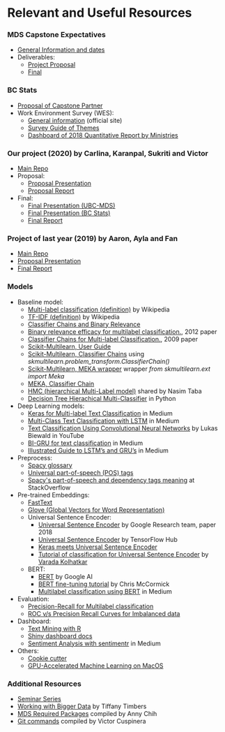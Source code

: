 # Relevant and Useful Resources

### MDS Capstone Expectatives
- [General Information and dates](https://github.ubc.ca/MDS-2019-20/DSCI_591_capstone-proj_students)
- Deliverables:
    - [Project Proposal](https://github.ubc.ca/MDS-2019-20/DSCI_591_capstone-proj_students/blob/master/deliverables/prop/prop.md)
    - [Final](https://github.ubc.ca/MDS-2019-20/DSCI_591_capstone-proj_students/blob/master/deliverables/final/final.md)

### BC Stats
- [Proposal of Capstone Partner](https://github.ubc.ca/MDS-2019-20/DSCI_591_capstone-proj_students/blob/master/mds-v-capstone-proposals/proposals/Text_Analytics:_Quantifying_the_Responses_to_Open-Ended_Survey_Questions.md)
- Work Environment Survey (WES):
    - [General information](https://www2.gov.bc.ca/gov/content/data/statistics/government/employee-research/wes/) (official site)
    - [Survey Guide of Themes](https://www2.gov.bc.ca/assets/gov/data/statistics/government/wes/wes2018_driver_guide.pdf)
    - [Dashboard of 2018 Quantitative Report by Ministries](https://securesurveys.gov.bc.ca/ERAP/workforce-profiles)

### Our project (2020) by Carlina, Karanpal, Sukriti and Victor
- [Main Repo](https://github.com/aaronquinton/mds-capstone-bcstats/blob/master/reports/BCStats_Final_Report.pdf)
- Proposal:
    - [Proposal Presentation](https://github.com/UBC-MDS/591_capstone_2020_bc-stats-mds/blob/master/reports/BCStats_Proposal.pdf)
    - [Proposal Report](https://github.com/UBC-MDS/591_capstone_2020_bc-stats-mds/blob/master/reports/BCStats_Proposal_Report.pdf)
- Final:
    - [Final Presentation (UBC-MDS)](https://github.com/UBC-MDS/591_capstone_2020_bc-stats-mds/blob/master/reports/Final_Presentation.pdf)
    - [Final Presentation (BC Stats)](https://github.com/UBC-MDS/591_capstone_2020_bc-stats-mds/blob/master/reports/BCStats_Presentation.pdf)
    - [Final Report](https://github.com/UBC-MDS/591_capstone_2020_bc-stats-mds/blob/master/reports/Final_Report.pdf)

### Project of last year (2019) by Aaron, Ayla and Fan
- [Main Repo](https://github.com/aaronquinton/mds-capstone-bcstats)
- [Proposal Presentation](https://github.com/aaronquinton/mds-capstone-bcstats/blob/master/reports/proposal_presentation.pdf)
- [Final Report](https://github.com/aaronquinton/mds-capstone-bcstats/blob/master/reports/BCStats_Final_Report.pdf)

### Models
- Baseline model:
    - [Multi-label classification (definition)](https://en.wikipedia.org/wiki/Multi-label_classification) by Wikipedia
    - [TF-IDF (definition)](https://en.wikipedia.org/wiki/Tf–idf) by Wikipedia
    - [Classifier Chains and Binary Relevance](https://www.analyticsvidhya.com/blog/2017/08/introduction-to-multi-label-classification/)
    - [Binary relevance efficacy for multilabel classification.](https://link.springer.com/article/10.1007/s13748-012-0030-x), 2012 paper
    - [Classifier Chains for Multi-label Classification.](https://link.springer.com/chapter/10.1007/978-3-642-04174-7_17), 2009 paper
    - [Scikit-Multilearn, User Guide](http://scikit.ml/userguide.html)
    - [Scikit-Multilearn, Classifier Chains](http://scikit.ml/api/0.1.0/api/skmultilearn.problem_transform.cc.html#skmultilearn.problem_transform.ClassifierChain) using _skmultilearn.problem_transform.ClassifierChain()_
    - [Scikit-Multilearn, MEKA wrapper](http://scikit.ml/meka.html#) wrapper _from skmultilearn.ext import Meka_
    - [MEKA, Classifier Chain](http://waikato.github.io/meka/meka.classifiers.multilabel.CC/)
    - [HMC (hierarchical Multi-Label model)](http://proceedings.mlr.press/v80/wehrmann18a.html) shared by Nasim Taba
    - [Decision Tree Hierachical Multi-Classifier](https://github.com/davidwarshaw/hmc) in Python
- Deep Learning models:
    - [Keras for Multi-label Text Classification](https://medium.com/towards-artificial-intelligence/keras-for-multi-label-text-classification-86d194311d0e) in Medium
    - [Multi-Class Text Classification with LSTM](https://towardsdatascience.com/multi-class-text-classification-with-lstm-1590bee1bd17) in Medium
    - [Text Classification Using Convolutional Neural Networks](https://youtu.be/8YsZXTpFRO0) by Lukas Biewald in YouTube
    - [BI-GRU for text classification](https://medium.com/@felixs_76053/bidirectional-gru-for-text-classification-by-relevance-to-sdg-3-indicators-2e5fd99cc341) in Medium
    - [Illustrated Guide to LSTM’s and GRU’s](https://towardsdatascience.com/illustrated-guide-to-lstms-and-gru-s-a-step-by-step-explanation-44e9eb85bf21) in Medium
- Preprocess:
    - [Spacy glossary](https://github.com/explosion/spaCy/blob/master/spacy/glossary.py)
    - [Universal part-of-speech (POS) tags](https://universaldependencies.org/u/pos/)
    - [Spacy's part-of-speech and dependency tags meaning](https://stackoverflow.com/questions/40288323/what-do-spacys-part-of-speech-and-dependency-tags-mean) at StackOverflow
- Pre-trained Embeddings:
    - [FastText](https://fasttext.cc)
    - [Glove (Global Vectors for Word Representation)](https://nlp.stanford.edu/projects/glove/)
    - Universal Sentence Encoder:
        - [Universal Sentence Encoder](https://static.googleusercontent.com/media/research.google.com/en//pubs/archive/46808.pdf) by Google Research team, paper 2018
        - [Universal Sentence Encoder](https://tfhub.dev/google/universal-sentence-encoder/4) by TensorFlow Hub
        - [Keras meets Universal Sentence Encoder](https://www.dlology.com/blog/keras-meets-universal-sentence-encoder-transfer-learning-for-text-data/)
        - [Tutorial of classification for Universal Sentence Encoder](https://github.com/kvarada/Tutorials/blob/master/notebooks/text-classification/1_0_vk_classification_universal_sentence_encoding.ipynb) by [Varada Kolhatkar](https://kvarada.github.io)
    - BERT:
        - [BERT](https://ai.googleblog.com/2018/11/open-sourcing-bert-state-of-art-pre.html) by Google AI
        - [BERT fine-tuning tutorial](http://mccormickml.com/2019/07/22/BERT-fine-tuning/) by Chris McCormick
        - [Multilabel classification using BERT](https://medium.com/huggingface/multi-label-text-classification-using-bert-the-mighty-transformer-69714fa3fb3d) in Medium
- Evaluation:
    - [Precision-Recall for Multilabel classification](https://scikit-learn.org/stable/auto_examples/model_selection/plot_precision_recall.html)
    - [ROC v/s Precision Recall Curves for Imbalanced data](https://machinelearningmastery.com/roc-curves-and-precision-recall-curves-for-classification-in-python/)
- Dashboard:
    - [Text Mining with R](https://www.tidytextmining.com)
    - [Shiny dashboard docs](https://rstudio.github.io/shinydashboard/index.html)
    - [Sentiment Analysis with sentimentr](https://medium.com/@ODSC/an-introduction-to-sentence-level-sentiment-analysis-with-sentimentr-ac556bd7f75a) in Medium
- Others:
    - [Cookie cutter](http://drivendata.github.io/cookiecutter-data-science/)
    - [GPU-Accelerated Machine Learning on MacOS](https://towardsdatascience.com/gpu-accelerated-machine-learning-on-macos-48d53ef1b545)

### Additional Resources
- [Seminar Series](https://github.ubc.ca/MDS-2019-20/DSCI_591_capstone-proj_students/blob/master/seminar_series.md)
- [Working with Bigger Data](https://ttimbers.github.io/starting_to_work_with_bigger_data/presentation/starting_to_work_with_big_data.html#/) by Tiffany Timbers
- [MDS Required Packages](https://github.com/UBC-MDS/591_capstone_2020_bc-stats-mds/blob/master/references/MDS_Required_Packages.md) compiled by Anny Chih
- [Git commands](https://github.com/UBC-MDS/591_capstone_2020_bc-stats-mds/blob/master/references/Git_commands.md) compiled by Victor Cuspinera
